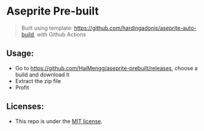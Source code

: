 # Aseprite Pre-built

> Built using template: https://github.com/hardingadonis/aseprite-auto-build, with Github Actions

## Usage:

- Go to https://github.com/HaiMengg/aseprite-prebuilt/releases, choose a build and download it
- Extract the zip file
- Profit

## Licenses:

- This repo is under the [MIT license]([https://github.com/hardingadonis/aseprite-auto-build/blob/main/LICENSE](https://github.com/HaiMengg/aseprite-prebuilt/blob/main/LICENSE)).
